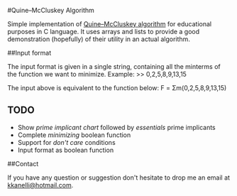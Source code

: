 #Quine–McCluskey Algorithm 

Simple implementation of [Quine–McCluskey algorithm](http://en.wikipedia.org/wiki/Quine%E2%80%93McCluskey_algorithm) for educational purposes in C language. It uses arrays and lists to provide a good demonstration (hopefully) of their utility in an actual algorithm.

##Input format

The input format is given in a single string, containing all the minterms of the function we want to minimize. Example:
	>> 0,2,5,8,9,13,15

The input above is equivalent to the function below:
	F = Σm(0,2,5,8,9,13,15)

## TODO
- Show *prime implicant chart* followed by *essentials* prime implicants
- Complete *minimizing* boolean function
- Support for *don't care* conditions
- Input format as boolean function

##Contact

If you have any question or suggestion don't hesitate to drop me an email at [kkanelli@hotmail.com](mailto:kkanelli@hotmail.com).

